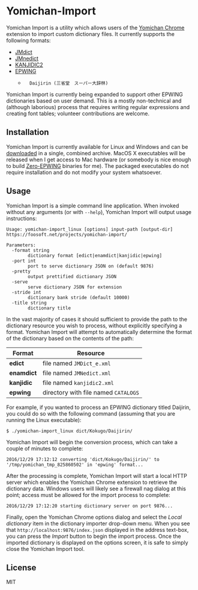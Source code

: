 # Yomichan-Import #

Yomichan Import is a utility which allows users of the [Yomichan Chrome](https://foosoft.net/projects/yomichan-chrome) extension to import custom
dictionary files. It currently supports the following formats:

*   [JMdict](http://www.edrdg.org/jmdict/edict_doc.html)
*   [JMnedict](http://www.edrdg.org/enamdict/enamdict_doc.html)
*   [KANJIDIC2](http://www.edrdg.org/kanjidic/kanjd2index.html)
*   [EPWING](https://ja.wikipedia.org/wiki/EPWING)
    *       Daijirin (三省堂　スーパー大辞林)

Yomichan Import is currently being expanded to support other EPWING dictionaries based on user demand. This is a mostly
non-technical and (although laborious) process that requires writing regular expressions and creating font tables;
volunteer contributions are welcome.

## Installation ##

Yomichan Import is currently available for Linux and Windows and can be [downloaded](https://foosoft.net/projects/yomichan-import/dl/yomichan-import.tar.gz) in a
single, combined archive. MacOS X executables will be released when I get access to Mac hardware (or somebody is nice
enough to build [Zero-EPWING](https://foosoft.net/projects/zero-epwing) binaries for me). The packaged executables do not require installation and
do not modify your system whatsoever.

## Usage ##

Yomichan Import is a simple command line application. When invoked without any arguments (or with `--help`), Yomichan
Import will output usage instructions:

```
Usage: yomichan-import_linux [options] input-path [output-dir]
https://foosoft.net/projects/yomichan-import/

Parameters:
  -format string
    	dictionary format [edict|enamdict|kanjidic|epwing]
  -port int
    	port to serve dictionary JSON on (default 9876)
  -pretty
    	output prettified dictionary JSON
  -serve
    	serve dictionary JSON for extension
  -stride int
    	dictionary bank stride (default 10000)
  -title string
    	dictionary title
```

In the vast majority of cases it should sufficient to provide the path to the dictionary resource you wish to process,
without explicitly specifying a format. Yomichan Import will attempt to automatically determine the format of the
dictionary based on the contents of the path:

| Format       | Resource                             |
| ------------ | ------------------------------------ |
| **edict**    | file named `JMDict_e.xml`            |
| **enamdict** | file named `JMNedict.xml`            |
| **kanjidic** | file named `kanjidic2.xml`           |
| **epwing**   | directory with file named `CATALOGS` |

For example, if you wanted to process an EPWING dictionary titled Daijirin, you could do so with the following command
(assuming that you are running the Linux executable):

```
$ ./yomichan-import_linux dict/Kokugo/Daijirin/
```

Yomichan Import will begin the conversion process, which can take a couple of minutes to complete:

```
2016/12/29 17:12:12 converting 'dict/Kokugo/Daijirin/' to '/tmp/yomichan_tmp_825860502' in 'epwing' format...
```

After the processing is complete, Yomichan Import will start a local HTTP server which enables the Yomichan Chrome
extension to retrieve the dictionary data. Windows users will likely see a firewall nag dialog at this point; access
must be allowed for the import process to complete:

```
2016/12/29 17:12:20 starting dictionary server on port 9876...
```

Finally, open the Yomichan Chrome options dialog and select the *Local dictionary* item in the dictionary importer
drop-down menu. When you see that `http://localhost:9876/index.json` displayed in the address text-box, you can press
the *Import* button to begin the import process. Once the imported dictionary is displayed on the options screen, it is
safe to simply close the Yomichan Import tool.

## License ##

MIT
